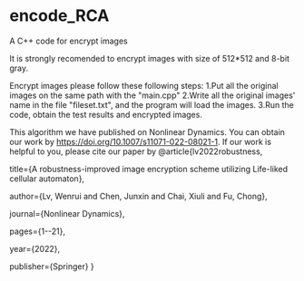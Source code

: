# encode_RCA
A C++ code for encrypt images

It is strongly recomended to encrypt images with size of 512*512 and 8-bit gray.

Encrypt images please follow these following steps:
1.Put all the original images on the same path with the "main.cpp"
2.Write all the original images' name in the file "fileset.txt", and the program will load the images.
3.Run the code, obtain the test results and encrypted images.

This algorithm we have published on Nonlinear Dynamics. You can obtain our work by https://doi.org/10.1007/s11071-022-08021-1.
If our work is helpful to you, please cite our paper by
@article{lv2022robustness,

  title={A robustness-improved image encryption scheme utilizing Life-liked cellular automaton},
  
  author={Lv, Wenrui and Chen, Junxin and Chai, Xiuli and Fu, Chong},
  
  journal={Nonlinear Dynamics},
  
  pages={1--21},
  
  year={2022},
  
  publisher={Springer}
}
